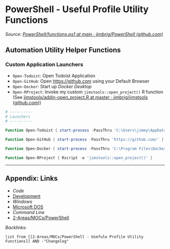 # PowerShell - Useful Profile Utility Functions

*Source: [PowerShell/functions.ps1 at main · jimbrig/PowerShell (github.com)](https://github.com/jimbrig/PowerShell/blob/main/Profile/functions.ps1)*

## Automation Utility Helper Functions

### Custom Application Launchers

* `Open-Todoist`: Open Todoist Application
* `Open-GitHub`: Open <https://github.com> using your Default Browser
* `Open-Docker`: Start up *Docker Desktop*
* `Open-RProject`: Invoke my custom `jimstools::open_project()` R function (See [jimstools/addin-open_project.R at master · jimbrig/jimstools (github.com)](https://github.com/jimbrig/jimstools/blob/master/R/addin-open_project.R))

````powershell
# ----------
# Launchers
# ----------

Function Open-Todoist { start-process -PassThru 'C:\Users\jimmy\AppData\Local\Programs\todoist\Todoist.exe' }

Function Open-GitHub { start-process -PassThru 'https://github.com/' }

Function Open-Docker { start-process -PassThru 'C:\Program Files\Docker\Docker\frontend\Docker Desktop.exe' }

Function Open-RProject { Rscript -e 'jimstools::open_project()' }
````

---

## Appendix: Links

* *Code*
* [Development](../../MOCs/Development.md)
* *Windows*
* [Microsoft DOS](../../../3-Resources/Tools/Developer%20Tools/Shell/Microsoft%20DOS.md)
* *Command Line*
* [2-Areas/MOCs/PowerShell](../../MOCs/PowerShell.md)

*Backlinks:*

````dataview
list from [[2-Areas/MOCs/PowerShell - Usefule Profile Utility Functions]] AND -"Changelog"
````
